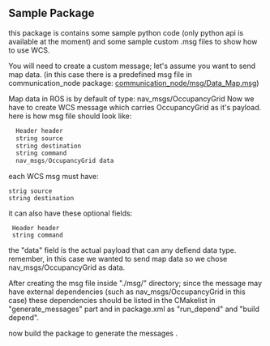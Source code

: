 ## Sample Package
this package is contains some sample python code (only python api is available at the moment) and some sample custom .msg files to show how to use WCS.

You will need to create a custom message; let's assume you want to send map data. (in this case there is a predefined msg file in communication_node package: [communication_node/msg/Data_Map.msg](https://github.com/taherahmadi/WCS/blob/master/communication_node/msg/Data_Map.msg))

Map data in ROS is by default of type: nav_msgs/OccupancyGrid
Now we have to create WCS message which carries OccupancyGrid as it's payload.
here is how msg file should look like:

```python
  Header header
  string source
  string destination
  string command
  nav_msgs/OccupancyGrid data 
```

each WCS msg must have:
```
strig source
string destination
```
 it can also have these optional fields:
 ```
  Header header
  string command
 ``` 

the "data" field is the actual payload that can any defiend data type.
remember, in this case we wanted to send map data so we chose nav_msgs/OccupancyGrid as data. 

After creating the msg file inside "./msg/" directory; since the message may have external dependencies (such as nav_msgs/OccupancyGrid in this case) these dependencies should be listed in the CMakelist in "generate_messages" part and in package.xml as "run_depend" and "build depend". 

now build the package to generate the messages . 
